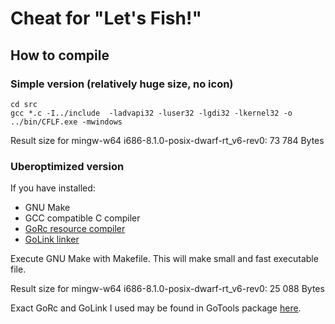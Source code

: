 # Cheat for "Let's Fish!"

## How to compile
### Simple version (relatively huge size, no icon)

    cd src
    gcc *.c -I../include  -ladvapi32 -luser32 -lgdi32 -lkernel32 -o ../bin/CFLF.exe -mwindows

Result size for mingw-w64 i686-8.1.0-posix-dwarf-rt_v6-rev0: 73 784 Bytes

### Uberoptimized version

If you have installed:
* GNU Make
* GCC compatible C compiler
* [GoRc resource compiler](http://www.godevtool.com/#rc)
* [GoLink linker](http://www.godevtool.com/#linker)

Execute GNU Make with Makefile.
This will make small and fast executable file.

Result size for mingw-w64 i686-8.1.0-posix-dwarf-rt_v6-rev0: 25 088 Bytes

Exact GoRc and GoLink I used may be found in GoTools package [here](http://boppan.org/file/CFLF_GoTools.zip).
